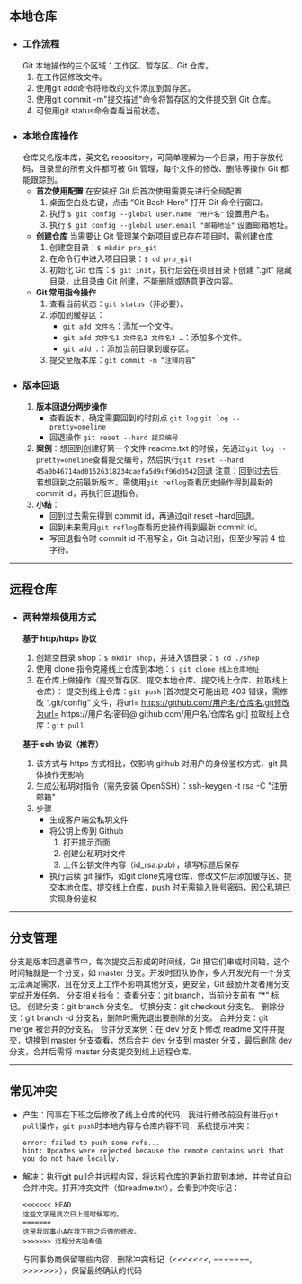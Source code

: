 ## 本地仓库
  - ### 工作流程
    Git 本地操作的三个区域：工作区、暂存区、Git 仓库。
      1. 在工作区修改文件。
      2. 使用git add命令将修改的文件添加到暂存区。
      3. 使用git commit -m"提交描述"命令将暂存区的文件提交到 Git 仓库。
      4. 可使用git status命令查看当前状态。
  - ### 本地仓库操作
    仓库又名版本库，英文名 repository，可简单理解为一个目录，用于存放代码，目录里的所有文件都可被 Git 管理，每个文件的修改、删除等操作 Git   都能跟踪到。
    - **首次使用配置**
       在安装好 Git 后首次使用需要先进行全局配置
       1. 桌面空白处右键，点击 “Git Bash Here” 打开 Git 命令行窗口。
       2. 执行  ```$ git config --global user.name "用户名"```  设置用户名。
       3. 执行  ```$ git config --global user.email "邮箱地址"```  设置邮箱地址。
    - **创建仓库**
      当需要让 Git 管理某个新项目或已存在项目时，需创建仓库
      1. 创建空目录：```$ mkdir pro_git```
      2. 在命令行中进入项目目录：```$ cd pro_git```
      3. 初始化 Git 仓库：```$ git init```，执行后会在项目目录下创建 “.git” 隐藏目录，此目录由 Git 创建，不能删除或随意更改内容。
    - **Git 常用指令操作**
      1. 查看当前状态：```git status```（非必要）。
      2. 添加到缓存区：
          - ```git add 文件名```：添加一个文件。
          - ```git add 文件名1 文件名2 文件名3 …```：添加多个文件。
          - ```git add .```：添加当前目录到缓存区。
      3. 提交至版本库：```git commit -m “注释内容”```
  - ### 版本回退
    1. **版本回退分两步操作**
       - 查看版本，确定需要回到的时刻点
       ```git log```
       ```git log --pretty=oneline```
       - 回退操作
       ```git reset --hard 提交编号```
    2. **案例**：想回到创建好第一个文件 readme.txt 的时候，先通过```git log --pretty=oneline```查看提交编号，然后执行```git reset --hard 45a0b46714ad01526318234caefa5d9cf96d0542```回退
    注意：回到过去后，若想回到之前最新版本，需使用```git reflog```查看历史操作得到最新的 commit id，再执行回退指令。
    3. **小结**：
       - 回到过去需先得到 commit id，再通过git reset –hard回退。
       - 回到未来需用```git reflog```查看历史操作得到最新 commit id。
       - 写回退指令时 commit id 不用写全，Git 自动识别，但至少写前 4 位字符。
***
## 远程仓库
  - ### 两种常规使用方式
    **基于 http/https 协议**
    1. 创建空目录 shop：```$ mkdir shop```，并进入该目录：```$ cd ./shop```
    2. 使用 clone 指令克隆线上仓库到本地：```$ git clone 线上仓库地址```
    3. 在仓库上做操作（提交暂存区、提交本地仓库、提交线上仓库、拉取线上仓库）：
        提交到线上仓库：```git push``` [首次提交可能出现 403 错误，需修改 “.git/config” 文件，将url= https://github.com/用户名/仓库名.git修改为url= https://用户名:密码@ github.com/用户名/仓库名.git]
        拉取线上仓库：```git pull```

    **基于 ssh 协议（推荐）**
    1. 该方式与 https 方式相比，仅影响 github 对用户的身份鉴权方式，git 具体操作无影响
    2. 生成公私玥对指令（需先安装 OpenSSH）：ssh-keygen -t rsa -C "注册邮箱"
    3. 步骤
        - 生成客户端公私玥文件
        - 将公钥上传到 Github
            1. 打开提示页面
            2. 创建公私玥对文件
            3. 上传公钥文件内容（id_rsa.pub），填写标题后保存
        - 执行后续 git 操作，如git clone克隆仓库，修改文件后添加缓存区、提交本地仓库、提交线上仓库，push 时无需输入账号密码，因公私玥已实现身份鉴权
***
## 分支管理
分支是版本回退章节中，每次提交后形成的时间线，Git 把它们串成时间轴，这个时间轴就是一个分支，如 master 分支。开发时团队协作，多人开发光有一个分支无法满足需求，且在分支上工作不影响其他分支，更安全，Git 鼓励开发者用分支完成开发任务。
分支相关指令：
查看分支：git branch，当前分支前有 “*” 标记。
创建分支：git branch 分支名。
切换分支：git checkout 分支名。
删除分支：git branch -d 分支名，删除时需先退出要删除的分支。
合并分支：git merge 被合并的分支名。
合并分支案例：在 dev 分支下修改 readme 文件并提交，切换到 master 分支查看，然后合并 dev 分支到 master 分支，最后删除 dev 分支，合并后需将 master 分支提交到线上远程仓库。
***
## 常见冲突
  - 产生：同事在下班之后修改了线上仓库的代码，我进行修改前没有进行``` git pull ```操作，``` git push ```时本地内容与仓库内容不同，系统提示冲突：
    ```
    error: failed to push some refs...
    hint: Updates were rejected because the remote contains work that you do not have locally.
    ```
  - 解决：执行git pull合并远程内容，将远程仓库的更新拉取到本地，并尝试自动合并冲突。打开冲突文件（如readme.txt），会看到冲突标记：
    ```
    <<<<<<< HEAD
    这些文字是我次日上班时候写的。
    =======
    这是我同事小A在我下班之后做的修改。
    >>>>>>> 远程分支哈希值
    ```
    与同事协商保留哪些内容，删除冲突标记（<<<<<<<, =======, >>>>>>>），保留最终确认的代码